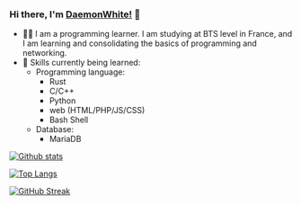 <!--
**DaemonWhite/DaemonWhite** is a ✨ _special_ ✨ repository because its `README.md` (this file) appears on your GitHub profile.

Here are some ideas to get you started:

- 🔭 I’m currently working on ...
- 🌱 I’m currently learning ...
- 👯 I’m looking to collaborate on ...
- 🤔 I’m looking for help with ...
- 💬 Ask me about ...
- 📫 How to reach me: ...
- 😄 Pronouns: ...
- ⚡ Fun fact: ...
-->

### Hi there, I'm [DaemonWhite!](https://github.com/daemonwhite) :wave:
- 👩🏻  I am a programming learner. I am studying at BTS level in France, and I am learning and consolidating the basics of programming and networking.
- :blue_book: Skills currently being learned:
    - Programming language:
        - Rust
        - C/C++
        - Python
        - web (HTML/PHP/JS/CSS)
        - Bash Shell
    -  Database:
        - MariaDB
      
[![Github stats](https://github-readme-stats.vercel.app/api?username=daemonwhite&count_private=true&show_icons=true&&icon_color=00ff84&&bg_color=20,0971be,811198&title_color=fff&text_color=fff)](https://github.com/daemonwhite/daemonwhite)

[![Top Langs](https://github-readme-stats.vercel.app/api/top-langs/?username=daemonwhite&langs_count=10&bg_color=20,0971be,811198&title_color=fff&text_color=fff&hide=qmake&layout=compact&card_width=445)](https://github.com/daemonwhite/daemonwhite)

[![GitHub Streak](http://github-readme-streak-stats.herokuapp.com?user=DaemonWhite&theme=tokyonight&date_format=M%20j%5B%2C%20Y%5D&fire=D71EFF&ring=811299&background=DD272700)](https://github.com/daemonwhite/daemonwhite)
